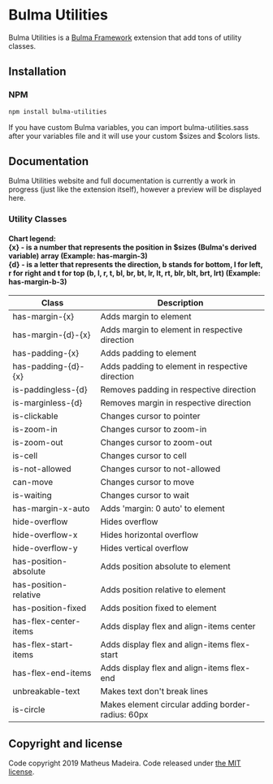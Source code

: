 # Bulma Utilities

Bulma Utilities is a <a target='_blank' href='https://github.com/jgthms/bulma'>Bulma Framework</a> extension that add tons of utility classes.

## Installation

### NPM
```sh
npm install bulma-utilities
```
If you have custom Bulma variables,  you can import bulma-utilities.sass after your variables file and it will use your custom $sizes and $colors lists.

## Documentation

Bulma Utilities website and full documentation is currently a work in progress (just like the extension itself), however a preview will be displayed here.

### Utility Classes

#### Chart legend:<br> {x} - is a number that represents the position in $sizes (Bulma's derived variable) array (Example: has-margin-3)<br>{d} - is a letter that represents the direction, b stands for bottom, l for left, r for right and t for top (b, l, r, t, bl, br, bt, lr, lt, rt, blr, blt, brt, lrt) (Example: has-margin-b-3)

| Class                                                 | Description                                            |
|-------------------------------------------------------|--------------------------------------------------------|
| has-margin-{x}                                        | Adds margin to element                                 |
| has-margin-{d}-{x}                                    | Adds margin to element in respective direction         |
| has-padding-{x}                                       | Adds padding to element                                |
| has-padding-{d}-{x}                                   | Adds padding to element in respective direction        |
| is-paddingless-{d}                                    | Removes padding in respective direction                |
| is-marginless-{d}                                     | Removes margin in respective direction                 |
| is-clickable                                          | Changes cursor to pointer                              |
| is-zoom-in                                            | Changes cursor to zoom-in                              |
| is-zoom-out                                           | Changes cursor to zoom-out                             |
| is-cell                                               | Changes cursor to cell                                 |
| is-not-allowed                                        | Changes cursor to not-allowed                          |
| can-move                                              | Changes cursor to move                                 |
| is-waiting                                            | Changes cursor to wait                                 |
| has-margin-x-auto                                     | Adds 'margin: 0 auto' to element                       |
| hide-overflow                                         | Hides overflow                                         |
| hide-overflow-x                                       | Hides horizontal overflow                              |
| hide-overflow-y                                       | Hides vertical overflow                                |
| has-position-absolute                                 | Adds position absolute to element                      |
| has-position-relative                                 | Adds position relative to element                      |
| has-position-fixed                                    | Adds position fixed to element                         |
| has-flex-center-items                                 | Adds display flex and align-items center               |
| has-flex-start-items                                  | Adds display flex and align-items flex-start           |
| has-flex-end-items                                    | Adds display flex and align-items flex-end             |
| unbreakable-text                                      | Makes text don't break lines                           |
| is-circle                                             | Makes element circular adding border-radius: 60px      |

## Copyright and license

Code copyright 2019 Matheus Madeira. Code released under [the MIT license](https://github.com/msmadeira/bulma-utilities/blob/master/LICENSE).
